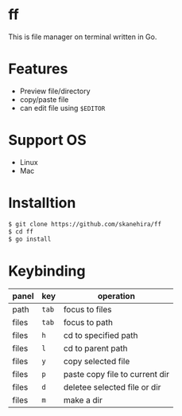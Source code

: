 # ff
This is file manager on terminal written in Go.

# Features
- Preview file/directory
- copy/paste file
- can edit file using `$EDITOR`

# Support OS
- Linux
- Mac

# Installtion
```sh
$ git clone https://github.com/skanehira/ff
$ cd ff
$ go install
```

# Keybinding
| panel | key   | operation                      |
|-------|-------|--------------------------------|
| path  | `tab` | focus to files                 |
| files | `tab` | focus to path                  |
| files | `h`   | cd to specified path           |
| files | `l`   | cd to parent path              |
| files | `y`   | copy selected file             |
| files | `p`   | paste copy file to current dir |
| files | `d`   | deletee selected file or dir   |
| files | `m`   | make a dir                     |
